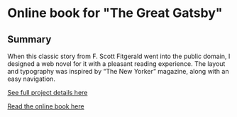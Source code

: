 # Online book for "The Great Gatsby"

## Summary

When this classic story from F. Scott Fitgerald went into the public domain, I designed a web novel for it with a pleasant reading experience. The layout and typography was inspired by “The New Yorker” magazine, along with an easy navigation.

[See full project details here](https://www.vellandi.net/projects/great-gatsby)

[Read the online book here](http://greatgatsby.vellandi.net/)
